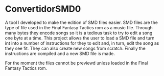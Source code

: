 # ConvertidorSMD0
A tool I developed to make the edition of SMD files easier. SMD files are the type of file used in the Final Fantasy Tactics rom as
a music file. Through many bytes they encode songs so it is a tedious task to try to edit a song one byte at a time. This
project allows the user to load a SMD file and turn int into a number of instructions for they to edit and, in turn, edit the song
as they see fit. They can also create new songs from scratch. Finally the instructions are compiled and a new SMD file is made.

For the moment the files cannot be previewd unless loaded in the Final Fantasy Tactics rom.
